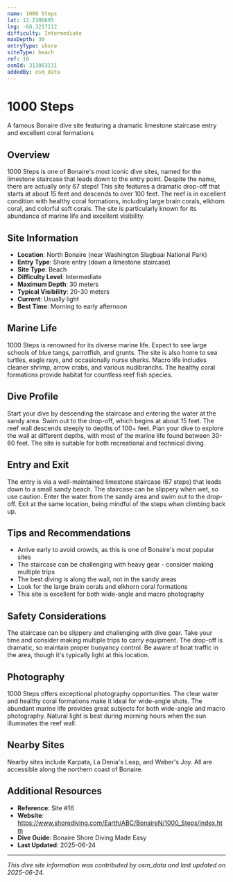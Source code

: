 ```yaml
---
name: 1000 Steps
lat: 12.2106695
lng: -68.3217112
difficulty: Intermediate
maxDepth: 30
entryType: shore
siteType: beach
ref: 16
osmId: 313863131
addedBy: osm_data
---
```


# 1000 Steps

A famous Bonaire dive site featuring a dramatic limestone staircase entry and excellent coral formations

## Overview
1000 Steps is one of Bonaire's most iconic dive sites, named for the limestone staircase that leads down to the entry point. Despite the name, there are actually only 67 steps! This site features a dramatic drop-off that starts at about 15 feet and descends to over 100 feet. The reef is in excellent condition with healthy coral formations, including large brain corals, elkhorn coral, and colorful soft corals. The site is particularly known for its abundance of marine life and excellent visibility.

## Site Information
- **Location**: North Bonaire (near Washington Slagbaai National Park)
- **Entry Type**: Shore entry (down a limestone staircase)
- **Site Type**: Beach
- **Difficulty Level**: Intermediate
- **Maximum Depth**: 30 meters
- **Typical Visibility**: 20-30 meters
- **Current**: Usually light
- **Best Time**: Morning to early afternoon

## Marine Life
1000 Steps is renowned for its diverse marine life. Expect to see large schools of blue tangs, parrotfish, and grunts. The site is also home to sea turtles, eagle rays, and occasionally nurse sharks. Macro life includes cleaner shrimp, arrow crabs, and various nudibranchs. The healthy coral formations provide habitat for countless reef fish species.

## Dive Profile
Start your dive by descending the staircase and entering the water at the sandy area. Swim out to the drop-off, which begins at about 15 feet. The reef wall descends steeply to depths of 100+ feet. Plan your dive to explore the wall at different depths, with most of the marine life found between 30-60 feet. The site is suitable for both recreational and technical diving.

## Entry and Exit
The entry is via a well-maintained limestone staircase (67 steps) that leads down to a small sandy beach. The staircase can be slippery when wet, so use caution. Enter the water from the sandy area and swim out to the drop-off. Exit at the same location, being mindful of the steps when climbing back up.

## Tips and Recommendations
- Arrive early to avoid crowds, as this is one of Bonaire's most popular sites
- The staircase can be challenging with heavy gear - consider making multiple trips
- The best diving is along the wall, not in the sandy areas
- Look for the large brain corals and elkhorn coral formations
- This site is excellent for both wide-angle and macro photography

## Safety Considerations
The staircase can be slippery and challenging with dive gear. Take your time and consider making multiple trips to carry equipment. The drop-off is dramatic, so maintain proper buoyancy control. Be aware of boat traffic in the area, though it's typically light at this location.

## Photography
1000 Steps offers exceptional photography opportunities. The clear water and healthy coral formations make it ideal for wide-angle shots. The abundant marine life provides great subjects for both wide-angle and macro photography. Natural light is best during morning hours when the sun illuminates the reef wall.

## Nearby Sites
Nearby sites include Karpata, La Denia's Leap, and Weber's Joy. All are accessible along the northern coast of Bonaire.

## Additional Resources
- **Reference**: Site #16
- **Website**: https://www.shorediving.com/Earth/ABC/BonaireN/1000_Steps/index.htm
- **Dive Guide**: Bonaire Shore Diving Made Easy
- **Last Updated**: 2025-06-24

---
*This dive site information was contributed by osm_data and last updated on 2025-06-24.* 